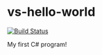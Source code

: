 # vs-hello-world
[![Build Status](https://travis-ci.org/m1guelpf/vs-hello-world.svg?branch=master)](https://travis-ci.org/m1guelpf/vs-hello-world)

My first C# program!

